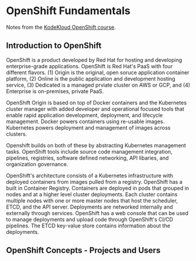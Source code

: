 # OpenShift Fundamentals

Notes from the [KodeKloud OpenShift course](https://kodekloud.com/courses/openshift-for-the-absolute-beginners/).

## Introduction to OpenShift

OpenShift is a product developed by Red Hat for hosting and developing enterprise-grade applications. OpenShift is Red Hat's PaaS with four different flavors. (1) Origin is the original, open soruce application container platform, (2) Online is the public application and development hosting service, (3) Dedicated is a managed prviate cluster on AWS or GCP, and (4) Enterprise is on-premises, private PaaS.

OpenShift Origin is based on top of Docker containers and the Kubernetes cluster manager with added developer and operational focused tools that enable rapid application development, deployment, and lifecycle management. Docker powers containers using re-usable images. Kubernetes powers deployment and management of images across clusters. 

Openshift builds on both of these by abstracting Kubernetes management tasks. OpenShift tools include source code management integration, pipelines, registries, software defined networking, API libaries, and organization governance.

OpenShift's architecture consists of a Kubernetes infrastructure with deployed containers from images pulled from a registry. OpenShift has a built in Container Registry. Containers are deployed in pods that grouped in nodes and at a higher level cluster deployments. Each cluster contains multiple nodes with one or more master nodes that host the scheduler, ETCD, and the API server. Deployments are networked internally and externally through services. OpenShift has a web console that can be used to manage deployments and upload code through OpenShift's CI/CD pipelines. The ETCD key-value store contains information about the deployments.

## OpenShift Concepts - Projects and Users
